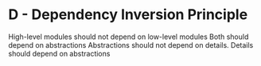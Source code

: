 # D - Dependency Inversion Principle

High-level modules should not depend on low-level modules
Both should depend on abstractions
Abstractions should not depend on details. Details should depend on abstractions
